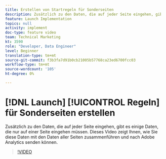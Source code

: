 ```yaml
---
title: Erstellen von Startregeln für Sonderseiten
description: Zusätzlich zu den Daten, die auf jeder Seite eingehen, gibt es einige Daten, die nur auf einer Seite eingehen müssen. Dieses Video zeigt Ihnen, wie Sie diese Daten mit den Daten aller Seiten zusammenführen und nach Adobe Analytics senden können.
feature: Launch Implementation
topics: null
activity: implement
doc-type: feature video
team: Technical Marketing
kt: 3590
role: "Developer, Data Engineer"
level: Beginner
translation-type: tm+mt
source-git-commit: f3b3fa7d91b0cb21005b57768ca23ed6700fcc03
workflow-type: tm+mt
source-wordcount: '105'
ht-degree: 0%

---
```



# [!DNL Launch] [!UICONTROL Regeln] für Sonderseiten erstellen

Zusätzlich zu den Daten, die auf jeder Seite eingehen, gibt es einige Daten, die nur auf einer Seite eingehen müssen. Dieses Video zeigt Ihnen, wie Sie diese Daten mit den Daten aller Seiten zusammenführen und nach Adobe Analytics senden können.

>[!VIDEO](https://video.tv.adobe.com/v/28770/?quality=12)
